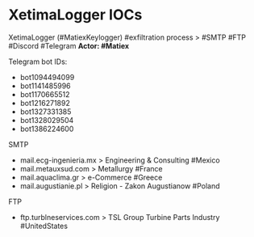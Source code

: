 # XetimaLogger IOCs
XetimaLogger (#MatiexKeylogger) #exfiltration process > #SMTP #FTP #Discord #Telegram
**Actor: #Matiex**

Telegram bot IDs:
* bot1094494099
* bot1141485996
* bot1170665512
* bot1216271892
* bot1327331385
* bot1328029504
* bot1386224600

SMTP
* mail.ecg-ingenieria.mx > Engineering & Consulting #Mexico
* mail.metauxsud.com > Metallurgy #France
* mail.aquaclima.gr > e-Commerce #Greece
* mail.augustianie.pl > Religion - Zakon Augustianow #Poland

FTP
* ftp.turblneservices.com > TSL Group Turbine Parts Industry #UnitedStates

